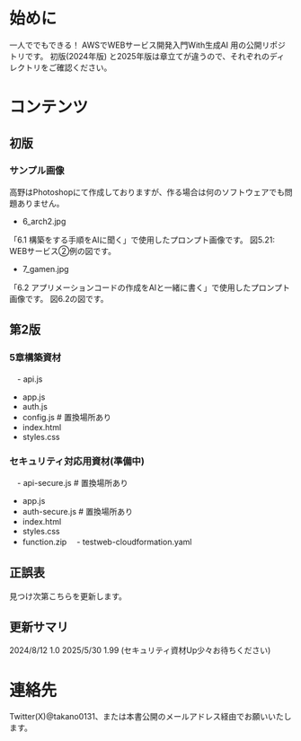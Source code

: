 # 始めに

一人ででもできる！ AWSでWEBサービス開発入門With生成AI 用の公開リポジトリです。
初版(2024年版) と2025年版は章立てが違うので、それぞれのディレクトリをご確認ください。

# コンテンツ

## 初版

### サンプル画像

高野はPhotoshopにて作成しておりますが、作る場合は何のソフトウェアでも問題ありません。

- 6_arch2.jpg

「6.1 構築をする手順をAIに聞く」で使用したプロンプト画像です。
図5.21: WEBサービス②例の図です。

- 7_gamen.jpg

「6.2 アプリメーションコードの作成をAIと一緒に書く」で使用したプロンプト画像です。
図6.2の図です。

## 第2版

### 5章構築資材

　- api.js
  - app.js
  - auth.js 
  - config.js # 置換場所あり
  - index.html
  - styles.css

### セキュリティ対応用資材(準備中)

　- api-secure.js # 置換場所あり
  - app.js
  - auth-secure.js # 置換場所あり
  - index.html
  - styles.css
  - function.zip
　- testweb-cloudformation.yaml


## 正誤表

見つけ次第こちらを更新します。

## 更新サマリ

2024/8/12 1.0
2025/5/30 1.99 (セキュリティ資材Up少々お待ちください)

# 連絡先

Twitter(X)@takano0131、または本書公開のメールアドレス経由でお願いいたします。
